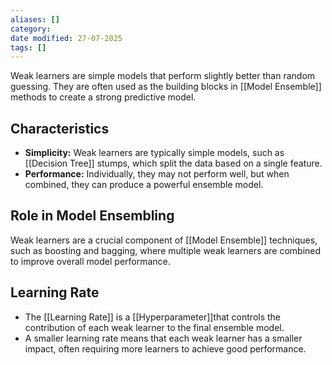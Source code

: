 ```yaml
---
aliases: []
category:
date modified: 27-07-2025
tags: []
---
```

Weak learners are simple models that perform slightly better than random guessing. They are often used as the building blocks in [[Model Ensemble]] methods to create a strong predictive model.

## Characteristics

- **Simplicity:** Weak learners are typically simple models, such as [[Decision Tree]] stumps, which split the data based on a single feature.
- **Performance:** Individually, they may not perform well, but when combined, they can produce a powerful ensemble model.

## Role in Model Ensembling

Weak learners are a crucial component of [[Model Ensemble]] techniques, such as boosting and bagging, where multiple weak learners are combined to improve overall model performance.

## Learning Rate

- The [[Learning Rate]] is a [[Hyperparameter]]that controls the contribution of each weak learner to the final ensemble model.
- A smaller learning rate means that each weak learner has a smaller impact, often requiring more learners to achieve good performance.
